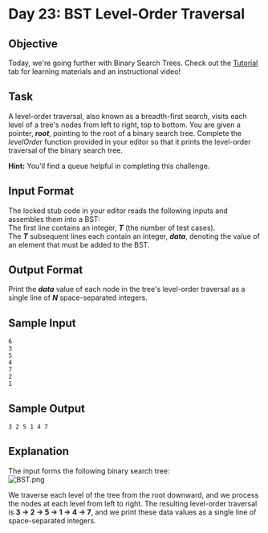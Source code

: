 # Day 23: BST Level-Order Traversal
## Objective 
Today, we're going further with Binary Search Trees. Check out the [Tutorial](https://www.hackerrank.com/challenges/30-binary-trees/tutorial) tab for learning materials and an instructional video!

## Task 
A level-order traversal, also known as a breadth-first search, visits each level of a tree's nodes from left to right, top to bottom. You are given a pointer, **_root_**, pointing to the root of a binary search tree. Complete the _levelOrder_ function provided in your editor so that it prints the level-order traversal of the binary search tree.

**Hint:** You'll find a queue helpful in completing this challenge.

## Input Format

The locked stub code in your editor reads the following inputs and assembles them into a BST:  
The first line contains an integer, **_T_** (the number of test cases).  
The **_T_** subsequent lines each contain an integer, **_data_**, denoting the value of an element that must be added to the BST.

## Output Format

Print the **_data_** value of each node in the tree's level-order traversal as a single line of **_N_** space-separated integers.

## Sample Input
```
6
3
5
4
7
2
1
```
## Sample Output
```
3 2 5 1 4 7 
```
## Explanation

The input forms the following binary search tree:  
![BST.png](https://s3.amazonaws.com/hr-challenge-images/17176/1461696188-8eddd12300-BST.png)

We traverse each level of the tree from the root downward, and we process the nodes at each level from left to right. The resulting level-order traversal is **3 -> 2 -> 5 -> 1 -> 4 -> 7**, and we print these data values as a single line of space-separated integers.